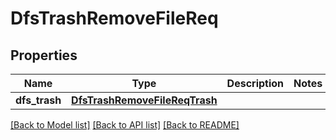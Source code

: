 # DfsTrashRemoveFileReq

## Properties
Name | Type | Description | Notes
------------ | ------------- | ------------- | -------------
**dfs_trash** | [**DfsTrashRemoveFileReqTrash**](DfsTrashRemoveFileReqTrash.md) |  | 

[[Back to Model list]](../README.md#documentation-for-models) [[Back to API list]](../README.md#documentation-for-api-endpoints) [[Back to README]](../README.md)


